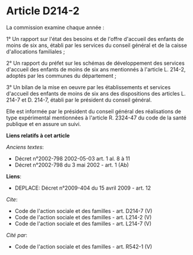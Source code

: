 # Article D214-2

La commission examine chaque année : 

1° Un rapport sur l'état des besoins et de l'offre d'accueil des enfants de moins de six ans, établi par les services du
conseil général et de la caisse d'allocations familiales ; 

2° Un rapport du préfet sur les schémas de développement des services d'accueil des enfants de moins de six ans mentionnés à
l'article L. 214-2, adoptés par les communes du département ; 

3° Un bilan de la mise en oeuvre par les établissements et services d'accueil des enfants de moins de six ans des
dispositions des articles L. 214-7 et D. 214-7, établi par le président du conseil général. 

Elle est informée par le président du conseil général des réalisations de type expérimental mentionnées à l'article R.
2324-47 du code de la santé publique et en assure un suivi.

**Liens relatifs à cet article**

_Anciens textes_:

  - Décret n°2002-798 2002-05-03 art. 1 al. 8 à 11
  - Décret n°2002-798 du 3 mai 2002 - art. 1 (Ab)

**Liens**:

  - DEPLACE: Décret n°2009-404 du 15 avril 2009 - art. 12

_Cite_:

  - Code de l'action sociale et des familles - art. D214-7 (V)
  - Code de l'action sociale et des familles - art. L214-2 (V)
  - Code de l'action sociale et des familles - art. L214-7 (V)

_Cité par_:

  - Code de l'action sociale et des familles - art. R542-1 (V)

